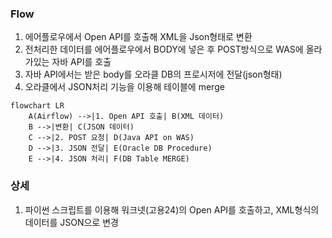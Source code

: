 
### Flow
1. 에어플로우에서 Open API를 호출해 XML을 Json형태로 변환
2. 전처리한 데이터를 에어플로우에서 BODY에 넣은 후 POST방식으로 WAS에 올라가있는 자바 API를 호출 
3. 자바 API에서는 받은 body를 오라클 DB의 프로시저에 전달(json형태)
4. 오라클에서 JSON처리 기능을 이용해 테이블에 merge

```
flowchart LR
    A(Airflow) -->|1. Open API 호출| B(XML 데이터)
    B -->|변환| C(JSON 데이터)
    C -->|2. POST 요청| D(Java API on WAS)
    D -->|3. JSON 전달| E(Oracle DB Procedure)
    E -->|4. JSON 처리| F(DB Table MERGE)
```


### 상세
1. 파이썬 스크립트를 이용해 워크넷(고용24)의 Open API를 호출하고,
   XML형식의 데이터를 JSON으로 변경